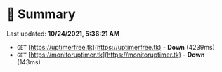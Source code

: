 # 📖 Summary
Last updated: **10/24/2021, 5:36:21 AM**

- `GET` [https://uptimerfree.tk](https://uptimerfree.tk) - **Down** (4239ms)
- `GET` [https://monitoruptimer.tk](https://monitoruptimer.tk) - **Down** (143ms)
